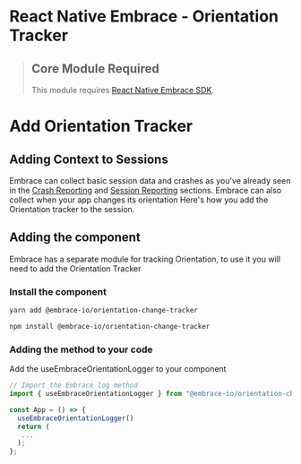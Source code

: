 # React Native Embrace - Orientation Tracker

> ## Core Module Required
>
> This module requires [React Native Embrace SDK](https://www.npmjs.com/package/@embrace-io/react-native).

# Add Orientation Tracker

## Adding Context to Sessions

Embrace can collect basic session data and crashes as you've already seen in the [Crash Reporting](https://embrace.io/docs/react-native/integration/crash-reporting) and [Session Reporting](https://embrace.io/docs/react-native/integration/session-reporting) sections.
Embrace can also collect when your app changes its orientation
Here's how you add the Orientation tracker to the session.

## Adding the component

Embrace has a separate module for tracking Orientation, to use it you will need to add the Orientation Tracker

### Install the component

```sh
yarn add @embrace-io/orientation-change-tracker
```

```sh
npm install @embrace-io/orientation-change-tracker
```

### Adding the method to your code

Add the useEmbraceOrientationLogger to your component

```javascript
// Import the Embrace log method
import { useEmbraceOrientationLogger } from "@embrace-io/orientation-change-tracker";

const App = () => {
  useEmbraceOrientationLogger()
  return (
   ...
  );
};
```
